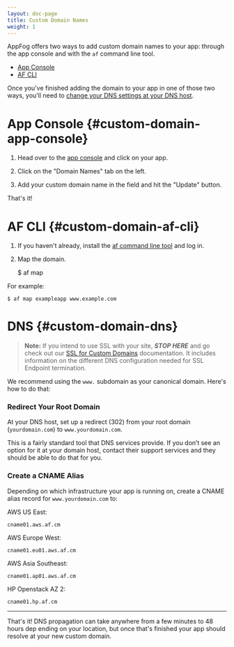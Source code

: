 ```yaml
---
layout: doc-page
title: Custom Domain Names
weight: 1
---
```


AppFog offers two ways to add custom domain names to your app: through the app console and with the `af` command line tool. 

* [App Console](#custom-domain-app-console)
* [AF CLI](#custom-domain-af-cli)

Once you've finished adding the domain to your app in one of those two ways, you'll need to [change your DNS settings at your DNS host](#custom-domain-dns).

# App Console {#custom-domain-app-console}

1. Head over to the [app console](https://console.appfog.com) and click on your app. 

2. Click on the "Domain Names" tab on the left. 

3. Add your custom domain name in the field and hit the "Update" button. 

That's it!

# AF CLI {#custom-domain-af-cli}

1. If you haven't already, install the [af command line tool](http://docs.appfog.com/getting-started/af-cli) and log in. 

2. Map the domain.

    $ af map <appname> <url>

For example: 

    $ af map exampleapp www.example.com

# DNS {#custom-domain-dns}

> **Note:** If you intend to use SSL with your site, ***STOP HERE*** and go check out our [SSL for Custom Domains](http://docs.appfog.com/customize/ssl) documentation. It includes information on the different DNS configuration needed for SSL Endpoint termination.

We recommend using the `www.` subdomain as your canonical domain. Here's how to do that: 

### Redirect Your Root Domain

At your DNS host, set up a redirect (302) from your root domain (`yourdomain.com`) to `www.yourdomain.com`.

This is a fairly standard tool that DNS services provide. If you don’t see an option for it at your domain host, contact their support services and they should be able to do that for you.

### Create a CNAME Alias

Depending on which infrastructure your app is running on, create a CNAME alias record for `www.yourdomain.com` to:

AWS US East:

    cname01.aws.af.cm

AWS Europe West:

    cname01.eu01.aws.af.cm

AWS Asia Southeast:

    cname01.ap01.aws.af.cm

HP Openstack AZ 2:

    cname01.hp.af.cm

---

That's it! DNS propagation can take anywhere from a few minutes to 48 hours dep
ending on your location, but once that's finished your app should resolve at your new custom domain. 